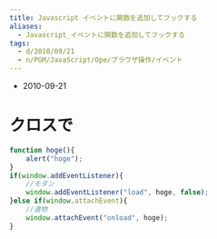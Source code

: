 ```yaml
---
title: Javascript イベントに関数を追加してフックする
aliases:
  - Javascript_イベントに関数を追加してフックする
tags:
  - d/2010/09/21
  - n/PGM/JavaScript/Ope/ブラウザ操作/イベント
---
```


- 2010-09-21

クロスで
================================================================================

```javascript
function hoge(){
    alert("hoge");
}
if(window.addEventListener){
    //モダン
    window.addEventListener("load", hoge, false);
}else if(window.attachEvent){
    //遺物
    window.attachEvent("onload", hoge);
}
```

